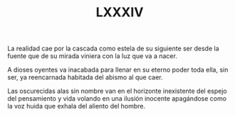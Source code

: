 ﻿---
title: LXXXIV
categories:
- 111 sonetos
---

La realidad cae por la cascada 
como estela de su siguiente ser 
desde la fuente que de su mirada 
viniera con la luz que va a nacer. 

A dioses oyentes va inacabada 
para llenar en su eterno poder 
toda ella, sin ser, ya reencarnada
habitada del abismo al que caer. 

Las oscurecidas alas sin nombre 
van en el horizonte inexistente 
del espejo del pensamiento y vida 
volando en una ilusión inocente 
apagándose como la voz huida 
que exhala del aliento del hombre.

